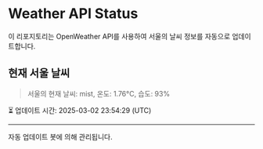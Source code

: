 
# Weather API Status

이 리포지토리는 OpenWeather API를 사용하여 서울의 날씨 정보를 자동으로 업데이트합니다.

## 현재 서울 날씨
> 서울의 현재 날씨: mist, 온도: 1.76°C, 습도: 93%

⏳ 업데이트 시간: 2025-03-02 23:54:29 (UTC)

---
자동 업데이트 봇에 의해 관리됩니다.
